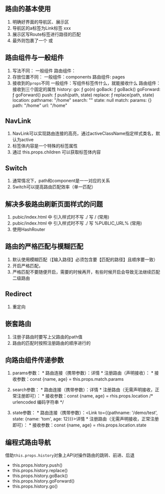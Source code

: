## 路由的基本使用
  1. 明确好界面的导航区、展示区
  2. 导航区的a标签为Link标签
    <Link to="/xxx">xxx</Link>
  3. 展示区写Route标签进行路径的匹配
    <Route path="/xxx" component={Xxx}>
  4. <App/>最外则包裹了一个<BrowserRouter> 或 <HashRouter>

## 路由组件与一般组件
  1. 写法不同：
    一般组件 <Demo/>
    路由组件：<Route path="/demo" conponent={Demo}>
  2. 存放位置不同：
    一般组件：components
    路由组件: pages
  3. 接收到的`props`不同
    一般组件：写组件标签传什么，就能接收什么
    路由组件：接收到三个固定的属性
          history:
            go: ƒ go(n)
            goBack: ƒ goBack()
            goForward: ƒ goForward()
            push: ƒ push(path, state)
            replace: ƒ replace(path, state)
          location:
            pathname: "/home"
            search: ""
            state: null
          match:
            params: {}
            path: "/home"
            url: "/home"

## NavLink
  1. NavLink可以实现路由连接的高亮，通过activeClassName指定样式类名，默认为active
  2. 标签体内容是一个特殊的标签属性
  3. 通过 this.props.children 可以获取标签体内容

## Switch
  1. 通常情况下，path和component是一一对应的关系
  2. Switch可以提高路由匹配效率（单一匹配）

## 解决多极路由刷新页面样式的问题
  1. pubic/index.html 中 引入样式时不写 ./ 写 / (常用)
  2. pubic/index.html 中 引入样式时不写 ./ 写 %PUBLIC_URL% (常用)
  3. 使用HashRouter

## 路由的严格匹配与模糊匹配
  1. 默认使用模糊匹配（【输入路径】必须包含要【匹配的路径】且顺序要一致）
  2. 开启严格匹配，<Route exact={true} path="/about" component={About}>
  3. 严格匹配不要随便开启，需要的时候再开，有些时候开启会导致无法继续匹配二级路由

## Redirect
  1. 重定向 <Redirect to="/xxx"/>

## 嵌套路由
  1. 注册子路由时要写上父路由的path值
  2. 路由的匹配时按照注册路由的顺序进行的

## 向路由组件传递参数
  1. params参数：
    * 路由连接（携带参数）：<Link to="/demo/test/tom/12">详情</Link>
    * 注册路由（声明接收）：<Route path="/demo/test/:name/:age" component={Test} />
    * 接收参数：const {name, age} = this.props.match.params

  2. search参数：
    * 路由连接（携带参数）：<Link to="/demo/test?name=tom&age=12">详情</Link>
    * 注册路由（无需声明接收，正常注册即可）：<Route path="/demo/test" component={Test}/>
    * 接收参数：const {name, age} = rhis.props.location /* urlencoded 编码字符串 */ 

  3. state参数：
    * 路由连接（携带参数）：<Link to={{pathname: '/demo/test', state: {name: 'tom', age: 12}}}>详情</Link>
    * 注册路由（无需声明接收，正常注册即可）：<Route path="/demo/test" component={Test}/>
    * 接收参数：const {name, age} = rhis.props.location.state


## 编程式路由导航
  借助`this.props.history`对象上API对操作路由的跳转、前进、后退
  - this.props.history.push()
  - this.props.history.replace()
  - this.props.history.goBack()
  - this.props.history.goForward()
  - this.props.history.go()